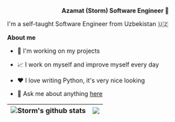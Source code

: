 <p align='center'><strong> Azamat (Storm) Software Engineer 👋 </strong></p>



I'm a self-taught Software Engineer from Uzbekistan 🇺🇿

**About me**

- 💼 I'm working on my projects

- 📈 I work on myself and improve myself every day

- ❤️ I love writing Python, it's very nice looking

- 💬 Ask me about anything [here](https://github.com/St0rm1k/St0rm1k/issues)



| <img align="center" src="https://github-readme-stats.vercel.app/api?username=St0rm1k&show_icons=true&count_private=true&theme=tokyonight" alt="Storm's github stats" /> | <img align="center" src="https://github-readme-stats.vercel.app/api/top-langs/?username=St0rm1k&layout=compact&theme=tokyonight&hide_border=true" /> |
| ------------- | ------------- |
